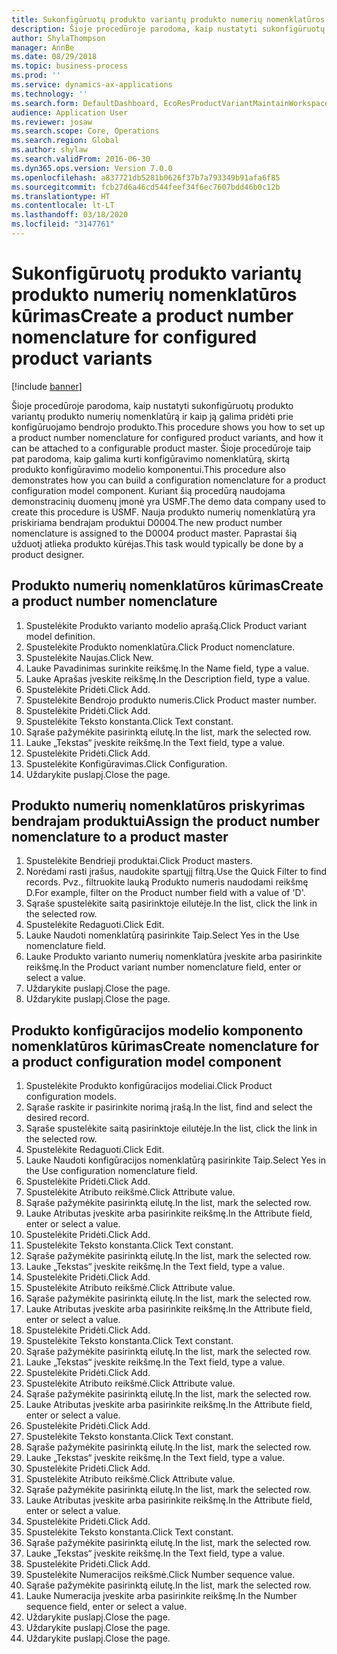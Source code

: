 ```yaml
---
title: Sukonfigūruotų produkto variantų produkto numerių nomenklatūros kūrimas
description: Šioje procedūroje parodoma, kaip nustatyti sukonfigūruotų produkto variantų produkto numerių nomenklatūrą ir kaip ją galima pridėti prie konfigūruojamo bendrojo produkto.
author: ShylaThompson
manager: AnnBe
ms.date: 08/29/2018
ms.topic: business-process
ms.prod: ''
ms.service: dynamics-ax-applications
ms.technology: ''
ms.search.form: DefaultDashboard, EcoResProductVariantMaintainWorkspace, EcoResNomenclature, EcoResProductListPage, EcoResProductDetails, PCProductConfigurationModelListPage, PCProductConfigurationModelDetails
audience: Application User
ms.reviewer: josaw
ms.search.scope: Core, Operations
ms.search.region: Global
ms.author: shylaw
ms.search.validFrom: 2016-06-30
ms.dyn365.ops.version: Version 7.0.0
ms.openlocfilehash: a837721db5281b0626f37b7a793349b91afa6f85
ms.sourcegitcommit: fcb27d6a46cd544feef34f6ec7607bdd46b0c12b
ms.translationtype: HT
ms.contentlocale: lt-LT
ms.lasthandoff: 03/18/2020
ms.locfileid: "3147761"
---
```

# <a name="create-a-product-number-nomenclature-for-configured-product-variants"></a><span data-ttu-id="ffd1e-103">Sukonfigūruotų produkto variantų produkto numerių nomenklatūros kūrimas</span><span class="sxs-lookup"><span data-stu-id="ffd1e-103">Create a product number nomenclature for configured product variants</span></span>

[!include [banner](../../includes/banner.md)]

<span data-ttu-id="ffd1e-104">Šioje procedūroje parodoma, kaip nustatyti sukonfigūruotų produkto variantų produkto numerių nomenklatūrą ir kaip ją galima pridėti prie konfigūruojamo bendrojo produkto.</span><span class="sxs-lookup"><span data-stu-id="ffd1e-104">This procedure shows you how to set up a product number nomenclature for configured product variants, and how it can be attached to a configurable product master.</span></span> <span data-ttu-id="ffd1e-105">Šioje procedūroje taip pat parodoma, kaip galima kurti konfigūravimo nomenklatūrą, skirtą produkto konfigūravimo modelio komponentui.</span><span class="sxs-lookup"><span data-stu-id="ffd1e-105">This procedure also demonstrates how you can build a configuration nomenclature for a product configuration model component.</span></span> <span data-ttu-id="ffd1e-106">Kuriant šią procedūrą naudojama demonstracinių duomenų įmonė yra USMF.</span><span class="sxs-lookup"><span data-stu-id="ffd1e-106">The demo data company used to create this procedure is USMF.</span></span> <span data-ttu-id="ffd1e-107">Nauja produkto numerių nomenklatūrą yra priskiriama bendrajam produktui D0004.</span><span class="sxs-lookup"><span data-stu-id="ffd1e-107">The new product number nomenclature is assigned to the D0004 product master.</span></span> <span data-ttu-id="ffd1e-108">Paprastai šią užduotį atlieka produkto kūrėjas.</span><span class="sxs-lookup"><span data-stu-id="ffd1e-108">This task would typically be done by a product designer.</span></span>


## <a name="create-a-product-number-nomenclature"></a><span data-ttu-id="ffd1e-109">Produkto numerių nomenklatūros kūrimas</span><span class="sxs-lookup"><span data-stu-id="ffd1e-109">Create a product number nomenclature</span></span>
1. <span data-ttu-id="ffd1e-110">Spustelėkite Produkto varianto modelio aprašą.</span><span class="sxs-lookup"><span data-stu-id="ffd1e-110">Click Product variant model definition.</span></span>
2. <span data-ttu-id="ffd1e-111">Spustelėkite Produkto nomenklatūra.</span><span class="sxs-lookup"><span data-stu-id="ffd1e-111">Click Product nomenclature.</span></span>
3. <span data-ttu-id="ffd1e-112">Spustelėkite Naujas.</span><span class="sxs-lookup"><span data-stu-id="ffd1e-112">Click New.</span></span>
4. <span data-ttu-id="ffd1e-113">Lauke Pavadinimas surinkite reikšmę.</span><span class="sxs-lookup"><span data-stu-id="ffd1e-113">In the Name field, type a value.</span></span>
5. <span data-ttu-id="ffd1e-114">Lauke Aprašas įveskite reikšmę.</span><span class="sxs-lookup"><span data-stu-id="ffd1e-114">In the Description field, type a value.</span></span>
6. <span data-ttu-id="ffd1e-115">Spustelėkite Pridėti.</span><span class="sxs-lookup"><span data-stu-id="ffd1e-115">Click Add.</span></span>
7. <span data-ttu-id="ffd1e-116">Spustelėkite Bendrojo produkto numeris.</span><span class="sxs-lookup"><span data-stu-id="ffd1e-116">Click Product master number.</span></span>
8. <span data-ttu-id="ffd1e-117">Spustelėkite Pridėti.</span><span class="sxs-lookup"><span data-stu-id="ffd1e-117">Click Add.</span></span>
9. <span data-ttu-id="ffd1e-118">Spustelėkite Teksto konstanta.</span><span class="sxs-lookup"><span data-stu-id="ffd1e-118">Click Text constant.</span></span>
10. <span data-ttu-id="ffd1e-119">Sąraše pažymėkite pasirinktą eilutę.</span><span class="sxs-lookup"><span data-stu-id="ffd1e-119">In the list, mark the selected row.</span></span>
11. <span data-ttu-id="ffd1e-120">Lauke „Tekstas“ įveskite reikšmę.</span><span class="sxs-lookup"><span data-stu-id="ffd1e-120">In the Text field, type a value.</span></span>
12. <span data-ttu-id="ffd1e-121">Spustelėkite Pridėti.</span><span class="sxs-lookup"><span data-stu-id="ffd1e-121">Click Add.</span></span>
13. <span data-ttu-id="ffd1e-122">Spustelėkite Konfigūravimas.</span><span class="sxs-lookup"><span data-stu-id="ffd1e-122">Click Configuration.</span></span>
14. <span data-ttu-id="ffd1e-123">Uždarykite puslapį.</span><span class="sxs-lookup"><span data-stu-id="ffd1e-123">Close the page.</span></span>

## <a name="assign-the-product-number-nomenclature-to-a-product-master"></a><span data-ttu-id="ffd1e-124">Produkto numerių nomenklatūros priskyrimas bendrajam produktui</span><span class="sxs-lookup"><span data-stu-id="ffd1e-124">Assign the product number nomenclature to a product master</span></span>
1. <span data-ttu-id="ffd1e-125">Spustelėkite Bendrieji produktai.</span><span class="sxs-lookup"><span data-stu-id="ffd1e-125">Click Product masters.</span></span>
2. <span data-ttu-id="ffd1e-126">Norėdami rasti įrašus, naudokite spartųjį filtrą.</span><span class="sxs-lookup"><span data-stu-id="ffd1e-126">Use the Quick Filter to find records.</span></span> <span data-ttu-id="ffd1e-127">Pvz., filtruokite lauką Produkto numeris naudodami reikšmę D.</span><span class="sxs-lookup"><span data-stu-id="ffd1e-127">For example, filter on the Product number field with a value of 'D'.</span></span>
3. <span data-ttu-id="ffd1e-128">Sąraše spustelėkite saitą pasirinktoje eilutėje.</span><span class="sxs-lookup"><span data-stu-id="ffd1e-128">In the list, click the link in the selected row.</span></span>
4. <span data-ttu-id="ffd1e-129">Spustelėkite Redaguoti.</span><span class="sxs-lookup"><span data-stu-id="ffd1e-129">Click Edit.</span></span>
5. <span data-ttu-id="ffd1e-130">Lauke Naudoti nomenklatūrą pasirinkite Taip.</span><span class="sxs-lookup"><span data-stu-id="ffd1e-130">Select Yes in the Use nomenclature field.</span></span>
6. <span data-ttu-id="ffd1e-131">Lauke Produkto varianto numerių nomenklatūra įveskite arba pasirinkite reikšmę.</span><span class="sxs-lookup"><span data-stu-id="ffd1e-131">In the Product variant number nomenclature field, enter or select a value.</span></span>
7. <span data-ttu-id="ffd1e-132">Uždarykite puslapį.</span><span class="sxs-lookup"><span data-stu-id="ffd1e-132">Close the page.</span></span>
8. <span data-ttu-id="ffd1e-133">Uždarykite puslapį.</span><span class="sxs-lookup"><span data-stu-id="ffd1e-133">Close the page.</span></span>

## <a name="create-nomenclature-for-a-product-configuration-model-component"></a><span data-ttu-id="ffd1e-134">Produkto konfigūracijos modelio komponento nomenklatūros kūrimas</span><span class="sxs-lookup"><span data-stu-id="ffd1e-134">Create nomenclature for a product configuration model component</span></span>
1. <span data-ttu-id="ffd1e-135">Spustelėkite Produkto konfigūracijos modeliai.</span><span class="sxs-lookup"><span data-stu-id="ffd1e-135">Click Product configuration models.</span></span>
2. <span data-ttu-id="ffd1e-136">Sąraše raskite ir pasirinkite norimą įrašą.</span><span class="sxs-lookup"><span data-stu-id="ffd1e-136">In the list, find and select the desired record.</span></span>
3. <span data-ttu-id="ffd1e-137">Sąraše spustelėkite saitą pasirinktoje eilutėje.</span><span class="sxs-lookup"><span data-stu-id="ffd1e-137">In the list, click the link in the selected row.</span></span>
4. <span data-ttu-id="ffd1e-138">Spustelėkite Redaguoti.</span><span class="sxs-lookup"><span data-stu-id="ffd1e-138">Click Edit.</span></span>
5. <span data-ttu-id="ffd1e-139">Lauke Naudoti konfigūracijos nomenklatūrą pasirinkite Taip.</span><span class="sxs-lookup"><span data-stu-id="ffd1e-139">Select Yes in the Use configuration nomenclature field.</span></span>
6. <span data-ttu-id="ffd1e-140">Spustelėkite Pridėti.</span><span class="sxs-lookup"><span data-stu-id="ffd1e-140">Click Add.</span></span>
7. <span data-ttu-id="ffd1e-141">Spustelėkite Atributo reikšmė.</span><span class="sxs-lookup"><span data-stu-id="ffd1e-141">Click Attribute value.</span></span>
8. <span data-ttu-id="ffd1e-142">Sąraše pažymėkite pasirinktą eilutę.</span><span class="sxs-lookup"><span data-stu-id="ffd1e-142">In the list, mark the selected row.</span></span>
9. <span data-ttu-id="ffd1e-143">Lauke Atributas įveskite arba pasirinkite reikšmę.</span><span class="sxs-lookup"><span data-stu-id="ffd1e-143">In the Attribute field, enter or select a value.</span></span>
10. <span data-ttu-id="ffd1e-144">Spustelėkite Pridėti.</span><span class="sxs-lookup"><span data-stu-id="ffd1e-144">Click Add.</span></span>
11. <span data-ttu-id="ffd1e-145">Spustelėkite Teksto konstanta.</span><span class="sxs-lookup"><span data-stu-id="ffd1e-145">Click Text constant.</span></span>
12. <span data-ttu-id="ffd1e-146">Sąraše pažymėkite pasirinktą eilutę.</span><span class="sxs-lookup"><span data-stu-id="ffd1e-146">In the list, mark the selected row.</span></span>
13. <span data-ttu-id="ffd1e-147">Lauke „Tekstas“ įveskite reikšmę.</span><span class="sxs-lookup"><span data-stu-id="ffd1e-147">In the Text field, type a value.</span></span>
14. <span data-ttu-id="ffd1e-148">Spustelėkite Pridėti.</span><span class="sxs-lookup"><span data-stu-id="ffd1e-148">Click Add.</span></span>
15. <span data-ttu-id="ffd1e-149">Spustelėkite Atributo reikšmė.</span><span class="sxs-lookup"><span data-stu-id="ffd1e-149">Click Attribute value.</span></span>
16. <span data-ttu-id="ffd1e-150">Sąraše pažymėkite pasirinktą eilutę.</span><span class="sxs-lookup"><span data-stu-id="ffd1e-150">In the list, mark the selected row.</span></span>
17. <span data-ttu-id="ffd1e-151">Lauke Atributas įveskite arba pasirinkite reikšmę.</span><span class="sxs-lookup"><span data-stu-id="ffd1e-151">In the Attribute field, enter or select a value.</span></span>
18. <span data-ttu-id="ffd1e-152">Spustelėkite Pridėti.</span><span class="sxs-lookup"><span data-stu-id="ffd1e-152">Click Add.</span></span>
19. <span data-ttu-id="ffd1e-153">Spustelėkite Teksto konstanta.</span><span class="sxs-lookup"><span data-stu-id="ffd1e-153">Click Text constant.</span></span>
20. <span data-ttu-id="ffd1e-154">Sąraše pažymėkite pasirinktą eilutę.</span><span class="sxs-lookup"><span data-stu-id="ffd1e-154">In the list, mark the selected row.</span></span>
21. <span data-ttu-id="ffd1e-155">Lauke „Tekstas“ įveskite reikšmę.</span><span class="sxs-lookup"><span data-stu-id="ffd1e-155">In the Text field, type a value.</span></span>
22. <span data-ttu-id="ffd1e-156">Spustelėkite Pridėti.</span><span class="sxs-lookup"><span data-stu-id="ffd1e-156">Click Add.</span></span>
23. <span data-ttu-id="ffd1e-157">Spustelėkite Atributo reikšmė.</span><span class="sxs-lookup"><span data-stu-id="ffd1e-157">Click Attribute value.</span></span>
24. <span data-ttu-id="ffd1e-158">Sąraše pažymėkite pasirinktą eilutę.</span><span class="sxs-lookup"><span data-stu-id="ffd1e-158">In the list, mark the selected row.</span></span>
25. <span data-ttu-id="ffd1e-159">Lauke Atributas įveskite arba pasirinkite reikšmę.</span><span class="sxs-lookup"><span data-stu-id="ffd1e-159">In the Attribute field, enter or select a value.</span></span>
26. <span data-ttu-id="ffd1e-160">Spustelėkite Pridėti.</span><span class="sxs-lookup"><span data-stu-id="ffd1e-160">Click Add.</span></span>
27. <span data-ttu-id="ffd1e-161">Spustelėkite Teksto konstanta.</span><span class="sxs-lookup"><span data-stu-id="ffd1e-161">Click Text constant.</span></span>
28. <span data-ttu-id="ffd1e-162">Sąraše pažymėkite pasirinktą eilutę.</span><span class="sxs-lookup"><span data-stu-id="ffd1e-162">In the list, mark the selected row.</span></span>
29. <span data-ttu-id="ffd1e-163">Lauke „Tekstas“ įveskite reikšmę.</span><span class="sxs-lookup"><span data-stu-id="ffd1e-163">In the Text field, type a value.</span></span>
30. <span data-ttu-id="ffd1e-164">Spustelėkite Pridėti.</span><span class="sxs-lookup"><span data-stu-id="ffd1e-164">Click Add.</span></span>
31. <span data-ttu-id="ffd1e-165">Spustelėkite Atributo reikšmė.</span><span class="sxs-lookup"><span data-stu-id="ffd1e-165">Click Attribute value.</span></span>
32. <span data-ttu-id="ffd1e-166">Sąraše pažymėkite pasirinktą eilutę.</span><span class="sxs-lookup"><span data-stu-id="ffd1e-166">In the list, mark the selected row.</span></span>
33. <span data-ttu-id="ffd1e-167">Lauke Atributas įveskite arba pasirinkite reikšmę.</span><span class="sxs-lookup"><span data-stu-id="ffd1e-167">In the Attribute field, enter or select a value.</span></span>
34. <span data-ttu-id="ffd1e-168">Spustelėkite Pridėti.</span><span class="sxs-lookup"><span data-stu-id="ffd1e-168">Click Add.</span></span>
35. <span data-ttu-id="ffd1e-169">Spustelėkite Teksto konstanta.</span><span class="sxs-lookup"><span data-stu-id="ffd1e-169">Click Text constant.</span></span>
36. <span data-ttu-id="ffd1e-170">Sąraše pažymėkite pasirinktą eilutę.</span><span class="sxs-lookup"><span data-stu-id="ffd1e-170">In the list, mark the selected row.</span></span>
37. <span data-ttu-id="ffd1e-171">Lauke „Tekstas“ įveskite reikšmę.</span><span class="sxs-lookup"><span data-stu-id="ffd1e-171">In the Text field, type a value.</span></span>
38. <span data-ttu-id="ffd1e-172">Spustelėkite Pridėti.</span><span class="sxs-lookup"><span data-stu-id="ffd1e-172">Click Add.</span></span>
39. <span data-ttu-id="ffd1e-173">Spustelėkite Numeracijos reikšmė.</span><span class="sxs-lookup"><span data-stu-id="ffd1e-173">Click Number sequence value.</span></span>
40. <span data-ttu-id="ffd1e-174">Sąraše pažymėkite pasirinktą eilutę.</span><span class="sxs-lookup"><span data-stu-id="ffd1e-174">In the list, mark the selected row.</span></span>
41. <span data-ttu-id="ffd1e-175">Lauke Numeracija įveskite arba pasirinkite reikšmę.</span><span class="sxs-lookup"><span data-stu-id="ffd1e-175">In the Number sequence field, enter or select a value.</span></span>
42. <span data-ttu-id="ffd1e-176">Uždarykite puslapį.</span><span class="sxs-lookup"><span data-stu-id="ffd1e-176">Close the page.</span></span>
43. <span data-ttu-id="ffd1e-177">Uždarykite puslapį.</span><span class="sxs-lookup"><span data-stu-id="ffd1e-177">Close the page.</span></span>
44. <span data-ttu-id="ffd1e-178">Uždarykite puslapį.</span><span class="sxs-lookup"><span data-stu-id="ffd1e-178">Close the page.</span></span>

